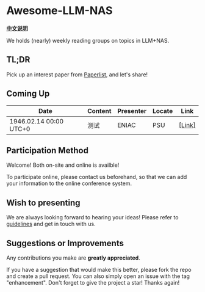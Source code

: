 # Awesome-LLM-NAS

[**中文说明**](https://github.com/acmesh-official/acme.sh/wiki/%E8%AF%B4%E6%98%8E)

We holds (nearly) weekly reading groups on topics in LLM+NAS.

## TL;DR
Pick up an interest paper from [Paperlist](./Paperlist.md), and let's share!

## Coming Up
| Date | Content | Presenter | Locate | Link |
| --- | --- | --- | --- | --- |
| 1946.02.14 00:00 UTC+0 | 测试 | ENIAC | PSU | [[Link]](https://example.com)

## Participation Method
Welcome! Both on-site and online is availble!

To participate online, please contact us beforehand, so that we can add your information to the online conference system.

## Wish to presenting
We are always looking forward to hearing your ideas! Please refer to [guidelines](./guidelines.md) and get in touch with us. 

## Suggestions or Improvements
Any contributions you make are **greatly appreciated**.

If you have a suggestion that would make this better, please fork the repo and create a pull request. You can also simply open an issue with the tag "enhancement". Don't forget to give the project a star! Thanks again!